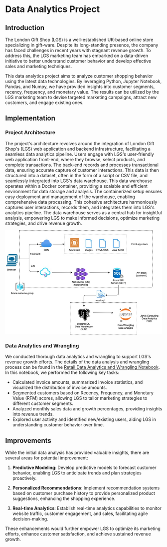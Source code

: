# Data Analytics Project

## Introduction

The London Gift Shop (LGS) is a well-established UK-based online store specializing in gift-ware. Despite its long-standing presence, the company has faced challenges in recent years with stagnant revenue growth. To address this, the LGS marketing team has embarked on a data-driven initiative to better understand customer behavior and develop effective sales and marketing techniques.

This data analytics project aims to analyze customer shopping behavior using the latest data technologies. By leveraging Python, Jupyter Notebook, Pandas, and Numpy, we have provided insights into customer segments, recency, frequency, and monetary value. The results can be utilized by the LGS marketing team to devise targeted marketing campaigns, attract new customers, and engage existing ones.

## Implementation

### Project Architecture

The project's architecture revolves around the integration of London Gift Shop's (LGS) web application and backend infrastructure, facilitating a seamless data analytics pipeline. Users engage with LGS's user-friendly web application front-end, where they browse, select products, and complete transactions. The back-end records and processes transactional data, ensuring accurate capture of customer interactions. This data is then structured into a dataset, often in the form of a script or CSV file, and seamlessly integrated into LGS's data warehouse. This data warehouse operates within a Docker container, providing a scalable and efficient environment for data storage and analysis. The containerized setup ensures easy deployment and management of the warehouse, enabling comprehensive data processing. This cohesive architecture harmoniously captures user interactions, records them, and integrates them into LGS's analytics pipeline. The data warehouse serves as a central hub for insightful analysis, empowering LGS to make informed decisions, optimize marketing strategies, and drive revenue growth.

![Architecture Diagram](./assets/architecture_diagram.jpeg)

### Data Analytics and Wrangling

We conducted thorough data analytics and wrangling to support LGS's revenue growth efforts. The details of the data analysis and wrangling process can be found in the [Retail Data Analytics and Wrangling Notebook](./retail_data_analytics_wrangling.ipynb). In this notebook, we performed the following key tasks:

- Calculated invoice amounts, summarized invoice statistics, and visualized the distribution of invoice amounts.
- Segmented customers based on Recency, Frequency, and Monetary Value (RFM) scores, allowing LGS to tailor marketing strategies to different customer segments.
- Analyzed monthly sales data and growth percentages, providing insights into revenue trends.
- Explored user activity and identified new/existing users, aiding LGS in understanding customer behavior over time.

## Improvements

While the initial data analysis has provided valuable insights, there are several areas for potential improvement:

1. **Predictive Modeling**: Develop predictive models to forecast customer behavior, enabling LGS to anticipate trends and plan strategies proactively.

2. **Personalized Recommendations**: Implement recommendation systems based on customer purchase history to provide personalized product suggestions, enhancing the shopping experience.

3. **Real-time Analytics**: Establish real-time analytics capabilities to monitor website traffic, customer engagement, and sales, facilitating agile decision-making.

These enhancements would further empower LGS to optimize its marketing efforts, enhance customer satisfaction, and achieve sustained revenue growth.